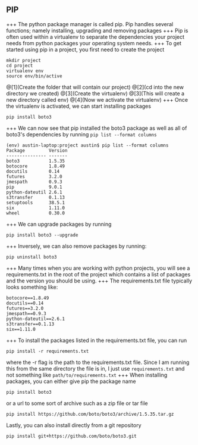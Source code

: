 ## PIP
+++
The python package manager is called pip. Pip handles several functions; namely installing, upgrading and removing packages
+++
Pip is often used within a virtualenv to separate the dependencies your project needs from python packages your operating system needs.
+++
To get started using pip in a project, you first need to create the project
```
mkdir project
cd project
virtualenv env
source env/bin/active
```
@[1](Create the folder that will contain our project)
@[2](cd into the new directory we created)
@[3](Create the virtualenv)
@[3](This will create a new directory called env)
@[4](Now we activate the virtualenv)
+++
Once the virtualenv is activated, we can start installing packages
```
pip install boto3
```
+++
We can now see that pip installed the boto3 package as well as all of boto3's dependencies by running `pip list --format columns`
```
(env) austin-laptop:project austin$ pip list --format columns
Package         Version
--------------- -------
boto3           1.5.35
botocore        1.8.49
docutils        0.14   
futures         3.2.0  
jmespath        0.9.3  
pip             9.0.1  
python-dateutil 2.6.1  
s3transfer      0.1.13
setuptools      38.5.1
six             1.11.0
wheel           0.30.0
```
+++
We can upgrade packages by running
```
pip install boto3 --upgrade
```
+++
Inversely, we can also remove packages by running:
```
pip uninstall boto3
```
+++
Many times when you are working with python projects, you will see a requirements.txt in the root of the project which contains a list of packages and the version you should be using.
+++
The requirements.txt file typically looks something like:
```
botocore==1.8.49
docutils==0.14
futures==3.2.0
jmespath==0.9.3
python-dateutil==2.6.1
s3transfer==0.1.13
six==1.11.0
```
+++
To install the packages listed in the requirements.txt file, you can run
```
pip install -r requirements.txt
```
where the -r flag is the path to the requirements.txt file. Since I am running this from the same directory the file is in, I just use `requirements.txt` and not something like `path/to/requirements.txt`
+++
When installing packages, you can either give pip the package name
```
pip install boto3
```
or a url to some sort of archive such as a zip file or tar file
```
pip install https://github.com/boto/boto3/archive/1.5.35.tar.gz
```
Lastly, you can also install directly from a git repository
```
pip install git+https://github.com/boto/boto3.git
```
